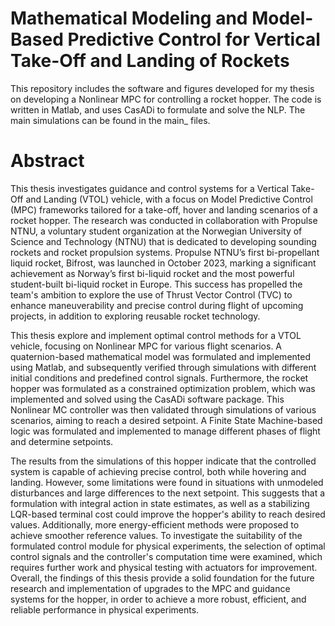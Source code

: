 # Mathematical Modeling and Model-Based Predictive Control for Vertical Take-Off and Landing of Rockets
This repository includes the software and figures developed for my thesis on developing a Nonlinear MPC for controlling a rocket hopper. The code is written in Matlab, and uses CasADi to formulate and solve the NLP. The main simulations can be found in the main_ files.


# Abstract
This thesis investigates guidance and control systems for a Vertical Take-Off and Landing (VTOL) vehicle, with a focus on Model Predictive Control (MPC) frameworks tailored for a take-off, hover and landing scenarios of a rocket hopper. The research was conducted in collaboration with Propulse NTNU, a voluntary student organization at the Norwegian University of Science and Technology (NTNU) that is dedicated to developing sounding rockets and rocket propulsion systems. Propulse NTNU’s first bi-propellant liquid rocket, Bifrost, was launched in October 2023, marking a significant achievement as Norway’s first bi-liquid rocket and the most powerful student-built bi-liquid rocket in Europe. This success has propelled the team's ambition to explore the use of Thrust Vector Control (TVC) to enhance maneuverability and precise control during flight of upcoming projects, in addition to exploring reusable rocket technology.

This thesis explore and implement optimal control methods for a VTOL vehicle, focusing on Nonlinear MPC for various flight scenarios. A quaternion-based mathematical model was formulated and implemented using Matlab, and subsequently verified through simulations with different initial conditions and predefined control signals. Furthermore, the rocket hopper was formulated as a constrained optimization problem, which was implemented and solved using the CasADi software package. This Nonlinear MC controller was then validated through simulations of various scenarios, aiming to reach a desired setpoint. A Finite State Machine-based logic was formulated and implemented to manage different phases of flight and determine setpoints.

The results from the simulations of this hopper indicate that the controlled system is capable of achieving precise control, both while hovering and landing. However, some limitations were found in situations with unmodeled disturbances and large differences to the next setpoint. This suggests that a formulation with integral action in state estimates, as well as a stabilizing LQR-based terminal cost could improve the hopper's ability to reach desired values. Additionally, more energy-efficient methods were proposed to achieve smoother reference values. To investigate the suitability of the formulated control module for physical experiments, the selection of optimal control signals and the controller's computation time were examined, which requires further work and physical testing with actuators for improvement. Overall, the findings of this thesis provide a solid foundation for the future research and implementation of upgrades to the MPC and guidance systems for the hopper, in order to achieve a more robust, efficient, and reliable performance in physical experiments.
